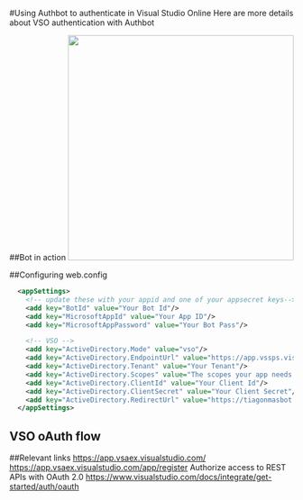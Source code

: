 #Using Authbot to authenticate in Visual Studio Online
Here are more details about VSO authentication with Authbot

##Bot in action
<img src="https://github.com/tiagonmas/AuthBot/blob/master/VSOBotSampeInAction.PNG" width="400">

##Configuring web.config
```xml
  <appSettings>
    <!-- update these with your appid and one of your appsecret keys-->
    <add key="BotId" value="Your Bot Id"/>
    <add key="MicrosoftAppId" value="Your App ID"/>
    <add key="MicrosoftAppPassword" value="Your Bot Pass"/>

    <!-- VSO -->
    <add key="ActiveDirectory.Mode" value="vso"/>
    <add key="ActiveDirectory.EndpointUrl" value="https://app.vssps.visualstudio.com"/> <!-- Do Not Change for VS-->
    <add key="ActiveDirectory.Tenant" value="Your Tenant"/>
    <add key="ActiveDirectory.Scopes" value="The scopes your app needs access to"/>
    <add key="ActiveDirectory.ClientId" value="Your Client Id"/>
    <add key="ActiveDirectory.ClientSecret" value="Your Client Secret"/>
    <add key="ActiveDirectory.RedirectUrl" value="https://tiagonmasbot.azurewebsites.net/api/OAuthCallback"/>
  </appSettings>
```

## VSO oAuth flow 

##Relevant links
https://app.vsaex.visualstudio.com/
https://app.vsaex.visualstudio.com/app/register
Authorize access to REST APIs with OAuth 2.0
https://www.visualstudio.com/docs/integrate/get-started/auth/oauth
